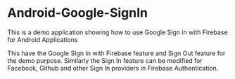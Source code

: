 # Android-Google-SignIn
This is a demo application showing how to use Google Sign in with Firebase for Android Applications

This have the Google SIgn In with Firebase feature and Sign Out feature for the demo purpose.
Similarly the Sign In feature can be modified for Facebook, Github and other Sign In providers in Firebase Authentication.


